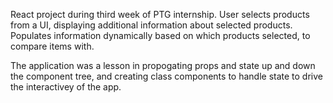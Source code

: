 React project during third week of PTG internship. User selects products from a UI, displaying additional information about selected products. Populates information dynamically based on which products selected, to compare items with. 

The application was a lesson in propogating props and state up and down the component tree, and creating class components to handle state to drive the interactivey of the app.
